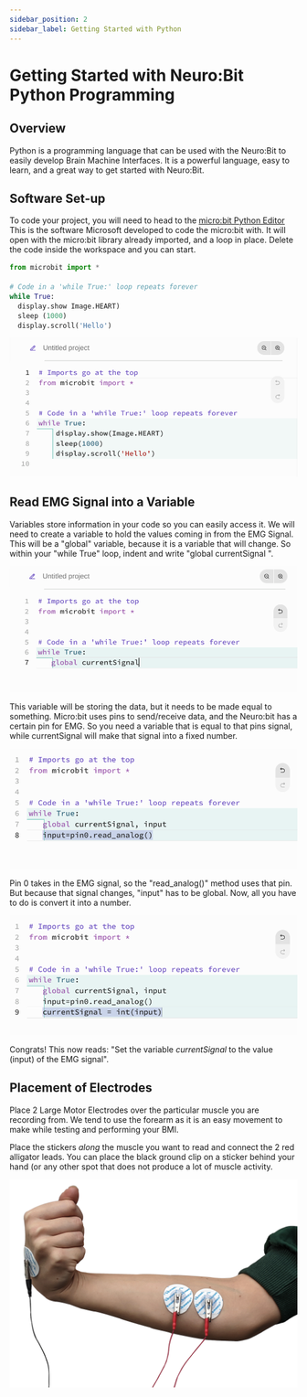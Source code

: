 ```yaml
---
sidebar_position: 2
sidebar_label: Getting Started with Python
---
```


# Getting Started with Neuro:Bit Python Programming #

## Overview ##

Python is a programming language that can be used with the Neuro:Bit to easily develop Brain Machine Interfaces.  It is a powerful language, easy to learn, and a great way to get started with Neuro:Bit.

## Software Set-up ## 

To code your project, you will need to head to the [micro:bit Python Editor](https://python.microbit.org/v/3/ideas) This is the software Microsoft developed to code the micro:bit with. It will open with the micro:bit library already imported, and a loop in place. Delete the code inside the workspace and you can start.


```py title="Basic Python Code"
from microbit import *

# Code in a 'while True:' loop repeats forever
while True:
  display.show Image.HEART)
  sleep (1000)
  display.scroll('Hello')
```





![Python newproject ](./python_newproject.png)

## Read EMG Signal into a Variable ##

Variables store information in your code so you can easily access it.   We will need to create a variable to hold the values coming in from the EMG Signal.  This will be a "global" variable, because it is a variable that will change. So within your "while True" loop, indent and write "global currentSignal ". 

![Python Global Signal ](./python_global_currentSignal.png)

This variable will be storing the data, but it needs to be made equal to something. Micro:bit uses pins to send/receive data, and the Neuro:bit has a certain pin for EMG. So you need a variable that is equal to that pins signal, while currentSignal will make that signal into a fixed number. 

![Value Global Variable](./input_variable_image.png)

Pin 0 takes in the EMG signal, so the "read_analog()" method uses that pin. But because that signal changes, "input" has to be global. Now, all you have to do is convert it into a number.

![Convert to Number](./currentSignal_to_int.png)

Congrats! This now reads: "Set the variable *currentSignal* to the value (input) of the EMG signal". 

## Placement of Electrodes ## 

Place 2 Large Motor Electrodes over the particular muscle you are recording from.  We tend to use the forearm as it is an easy movement to make while testing and performing your BMI. 

Place the stickers *along* the muscle you want to read and connect the 2 red alligator leads.  You can place the black ground clip on a sticker behind your hand (or any other spot that does not produce a lot of muscle activity.

![Placement of Electrodes]( ./emgElectrodes.png)










